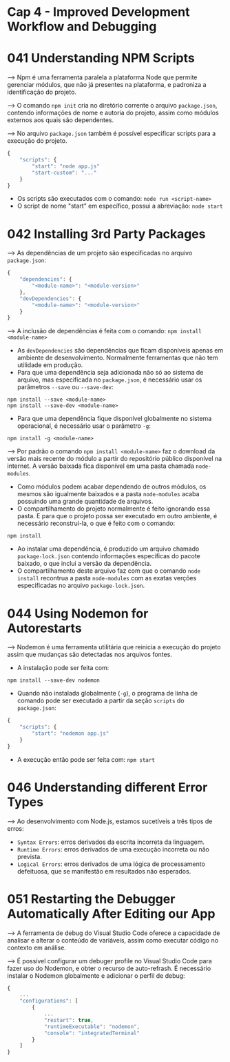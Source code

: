 # Cap 4 - Improved Development Workflow and Debugging

# 041 Understanding NPM Scripts
--> Npm é uma ferramenta paralela a plataforma Node que permite gerenciar módulos, que não 
já presentes na plataforma, e padroniza a identificação do projeto.

--> O comando `npm init` cria no diretório corrente o arquivo `package.json`, contendo 
informações de nome e autoria do projeto, assim como módulos externos aos quais são dependentes.

--> No arquivo `package.json` também é possível especificar scripts para a execução do projeto.
```javascript
{
    "scripts": {
        "start": "node app.js"
        "start-custom": "..."
    }
}
```
* Os scripts são executados com o comando: `node run <script-name>`
* O script de nome "start" em específico, possui a abreviação: `node start`

# 042 Installing 3rd Party Packages
--> As dependências de um projeto são especificadas no arquivo `package.json`:
```javascript
{
    "dependencies": {
        "<module-name>": "<module-version>"
    },
    "devDependencies": {
        "<module-name>": "<module-version>"
    }
}
```

--> A inclusão de dependências é feita com o comando: `npm install <module-name>`
* As `devDependencies` são dependências que ficam disponíveis apenas em ambiente de desenvolvimento. 
Normalmente ferramentas que não tem utilidade em produção.
* Para que uma dependência seja adicionada não só ao sistema de arquivo, mas especificada no 
`package.json`, é necessário usar os parâmetros `--save` ou `--save-dev`:
```
npm install --save <module-name>
npm install --save-dev <module-name>
```
* Para que uma dependência fique disponível globalmente no sistema operacional, é necessário usar 
o parâmetro `-g`:
```
npm install -g <module-name>
```

--> Por padrão o comando `npm install <module-name>` faz o download da versão mais recente do módulo 
a partir do repositório público disponível na internet. A versão baixada fica disponível em uma pasta 
chamada `node-modules`.

* Como módulos podem acabar dependendo de outros módulos, os mesmos são igualmente baixados e a pasta 
`node-modules` acaba possuindo uma grande quantidade de arquivos.
* O compartilhamento do projeto normalmente é feito ignorando essa pasta. E para que o projeto possa 
ser executado em outro ambiente, é necessário reconstruí-la, o que é feito com o comando:
```
npm install
```
* Ao instalar uma dependência, é produzido um arquivo chamado `package-lock.json` contendo informações 
específicas do pacote baixado, o que inclui a versão da dependência.
* O compartilhamento deste arquivo faz com que o comando `node install` recontrua a pasta `node-modules` 
com as exatas verções especificadas no arquivo `package-lock.json`.

# 044 Using Nodemon for Autorestarts
--> Nodemon é uma ferramenta utilitária que reinicia a execução do projeto assim que mudanças são 
detectadas nos arquivos fontes.
* A instalação pode ser feita com:
```
npm install --save-dev nodemon
```
* Quando não instalada globalmente (`-g`), o programa de linha de comando pode ser executado a partir 
da seção `scripts` do `package.json`:
```javascript
{
    "scripts": {
        "start": "nodemon app.js"
    }
}
```
* A execução então pode ser feita com: `npm start`

# 046 Understanding different Error Types
--> Ao desenvolvimento com Node.js, estamos sucetíveis a três tipos de erros:
* `Syntax Errors`: erros derivados da escrita incorreta da linguagem.
* `Runtime Errors`: erros derivados de uma execução incorreta ou não prevista.
* `Logical Errors`: erros derivados de uma lógica de processamento defeituosa, que se manifestão em 
resultados não esperados.

# 051 Restarting the Debugger Automatically After Editing our App
--> A ferramenta de debug do Visual Studio Code oferece a capacidade de analisar e alterar o conteúdo 
de variáveis, assim como executar código no contexto em análise.

--> É possível configurar um debuger profile no Visual Studio Code para fazer uso do Nodemon, e obter 
o recurso de auto-refrash. É necessário instalar o Nodemon globalmente e adicionar o perfil de debug:
```javascript
{
    ...
    "configurations": [
        {
            ...
            "restart": true,
            "runtimeExecutable": "nodemon",
            "console": "integratedTerminal"
        }
    ]
}
```